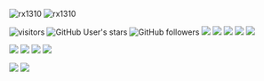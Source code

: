 
![rx1310](https://github-readme-stats.vercel.app/api?username=rx1310&show_icons=true&title_color=ffffff&icon_color=58a6da&text_color=cccccc&bg_color=0d1117&hide_border=true&) ![rx1310](https://github-readme-stats.vercel.app/api/top-langs/?username=rx1310&layout=compact&show_icons=true&title_color=ffffff&icon_color=202124&text_color=cccccc&bg_color=0d1117&hide_border=true&)

![visitors](https://visitor-badge.laobi.icu/badge?page_id=rx1310.rx1310)
![GitHub User's stars](https://img.shields.io/github/stars/rx1310)
![GitHub followers](https://img.shields.io/github/followers/rx1310)
![](https://img.shields.io/badge/device-redmi%20note%209s-fe6709?logo=xiaomi)
![](https://img.shields.io/badge/android-10%20(Q)-3bda8d?logo=android)
![](https://img.shields.io/badge/notebook-msi%20ge70-fe0d00)
![](https://img.shields.io/badge/desktop-ubuntu%2020.04%20LTS-dd4814?logo=ubuntu)
![](https://img.shields.io/badge/editor-vscode-24a4eb?logo=visual-studio-code) 

[![](https://img.shields.io/badge/telegram-%40rx1310__dev-26A5E4?style=for-the-badge&logo=telegram)](https://t.me/rx1310_dev)
[![](https://img.shields.io/badge/vk-%40rx1310__dev-4680C2?style=for-the-badge&logo=vk&logoColor=ffffff)](https://vk.com/rx1310_dev)
[![](https://img.shields.io/badge/twitter-%40rx1310__dev-1DA1F2?style=for-the-badge&logo=twitter&logoColor=ffffff)](https://twitter.com/rx1310_dev)
[![](https://img.shields.io/badge/figma-%40rx1310-F24E1E?style=for-the-badge&logo=figma&logoColor=ffffff)](https://figma.com/@rx1310)

![](https://img.shields.io/badge/instagram-%40rx1310-E4405F?style=for-the-badge&logo=instagram&logoColor=ffffff)
[![](https://img.shields.io/badge/gmail-%40rx1310-EA4335?style=for-the-badge&logo=gmail&logoColor=ffffff)](mailto://rx1310.private@gmail.com)
